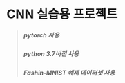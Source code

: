 CNN 실습용 프로젝트
================
>##### pytorch 사용  #
>##### python 3.7버전 사용 #
>##### Fashin-MNIST 예제 데이터셋 사용